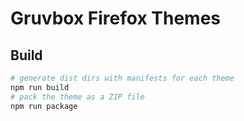 # Gruvbox Firefox Themes

## Build

```sh
# generate dist dirs with manifests for each theme
npm run build
# pack the theme as a ZIP file
npm run package
```
